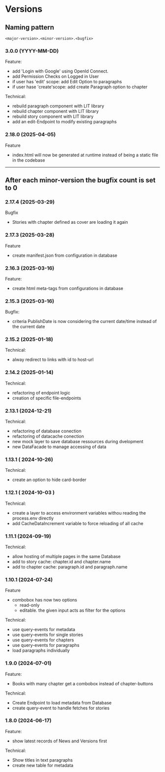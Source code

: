 # Versions

## Naming pattern
`<major-version>.<minor-version>.<bugfix>`

### 3.0.0 (YYYY-MM-DD)

Feature:
- add 'Login with Google' using OpenId Connect.
- add Permission Checks on Logged in User
- if user has 'edit' scope: add Edit Option to paragraphs 
- if user hase 'create'scope: add create Paragraph option to chapter

Technical:
- rebuild paragraph component with LIT library
- rebuild chapter component with LIT library
- rebuild story component with LIT library
- add an edit-Endpoint to modify existing paragraphs

### 2.18.0 (2025-04-05)

Feature
- index.html will now be generated at runtime instead of being a static file in the codebase

---

## After each **minor-version** the bugfix count is set to 0

### 2.17.4 (2025-03-29)

Bugfix
- Stories with chapter defined as cover are loading it again

### 2.17.3 (2025-03-28)

Feature
- create manifest.json from configuration in database

### 2.16.3 (2025-03-16)

Feature:
- create html meta-tags from configurations in database

### 2.15.3 (2025-03-16)

Bugfix:
- criteria PublishDate is now considering the current date/time instead of the current date

### 2.15.2 (2025-01-18)

Technical:
- alway redirect to links with id to host-url

### 2.14.2 (2025-01-14)

Technical:
- refactoring of endpoint logic
- creation of specific file-endpoints

### 2.13.1 (2024-12-21)

Technical:
- refactoring of database conection
- refactoring of datacache conection
- new mock layer to save database ressources during dvelopment
- new DataFacade to manage accessing of data

### 1.13.1 ( 2024-10-26)

Technical:
- create an option to hide card-border

### 1.12.1 ( 2024-10-03 )

Technical:
- create a layer to access environment variables withou reading the process.env directly
- add CacheDataIncrement variable to force reloading of all cache

### 1.11.1 (2024-09-19)

Technical:
- allow hosting of multiple pages in the same Database
- add to story cache: chapter.id and chapter.name
- add to chapter cache: paragraph.id and paragraph.name

### 1.10.1 (2024-07-24)

Feature
- combobox has now two options
  - read-only
  - editable. the given input acts as filter for the  options

Technical:
- use query-events for metadata
- use query-events for single stories
- use query-events for chapters
- use query-events for paragraphs
- load paragraphs individually

### 1.9.0 (2024-07-01)

Feature:
- Books with many chapter get a combobox instead of chapter-buttons

Technical:
- Create Endpoint to load metadata from Database
- create query-event to handle fetches for stories

### 1.8.0 (2024-06-17)

Feature:
- show latest records of News and Versions first

Technical:
- Show titles in text paragraphs
- create new table for metadata
